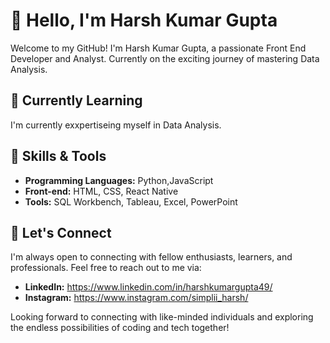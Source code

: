 # 👋 Hello, I'm Harsh Kumar Gupta 

Welcome to my GitHub! I'm Harsh Kumar Gupta, a passionate Front End Developer and Analyst. 
Currently on the exciting journey of mastering Data Analysis.

## 🌱 Currently Learning

I'm currently exxpertiseing myself in Data Analysis.

## 🔧 Skills & Tools

- **Programming Languages:** Python,JavaScript
- **Front-end:** HTML, CSS, React Native
- **Tools:** SQL Workbench, Tableau, Excel, PowerPoint

## 🤝 Let's Connect

I'm always open to connecting with fellow enthusiasts, learners, and professionals. Feel free to reach out to me via:

- **LinkedIn:** https://www.linkedin.com/in/harshkumargupta49/
- **Instagram:** https://www.instagram.com/simplii_harsh/


Looking forward to connecting with like-minded individuals and exploring the endless possibilities of coding and tech together!
